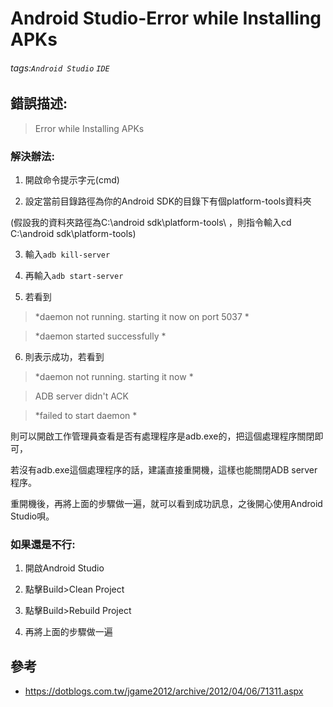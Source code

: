 # Android Studio-Error while Installing APKs
###### tags:`Android Studio` `IDE`

## 錯誤描述:

> Error while Installing APKs

### 解決辦法:

1. 開啟命令提示字元(cmd)

2. 設定當前目錄路徑為你的Android SDK的目錄下有個platform-tools資料夾

(假設我的資料夾路徑為C:\android sdk\platform-tools\ ，則指令輸入cd C:\android sdk\platform-tools\)

3. 輸入`adb kill-server`

4. 再輸入`adb start-server`

5. 若看到

>*daemon not running. starting it now on port 5037 *

>*daemon started successfully *

6. 則表示成功，若看到

>*daemon not running. starting it now *

>ADB server didn't ACK

>*failed to start daemon *

則可以開啟工作管理員查看是否有處理程序是adb.exe的，把這個處理程序關閉即可，

若沒有adb.exe這個處理程序的話，建議直接重開機，這樣也能關閉ADB server程序。

重開機後，再將上面的步驟做一遍，就可以看到成功訊息，之後開心使用Android Studio唄。

### 如果還是不行:

1. 開啟Android Studio

2. 點擊Build>Clean Project

3. 點擊Build>Rebuild Project

4. 再將上面的步驟做一遍

## 參考
  - https://dotblogs.com.tw/jgame2012/archive/2012/04/06/71311.aspx